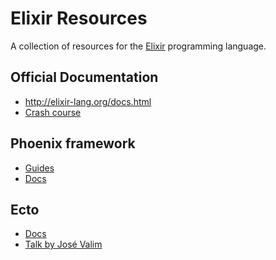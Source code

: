 # Elixir Resources
A collection of resources for the [Elixir](http://elixir-lang.org/) programming
language.

## Official Documentation
* http://elixir-lang.org/docs.html
* [Crash course](http://elixir-lang.org/crash-course.html)

## Phoenix framework
* [Guides](http://www.phoenixframework.org/docs/overview)
* [Docs](http://hexdocs.pm/phoenix/Phoenix.html)

## Ecto
* [Docs](http://hexdocs.pm/ecto/Ecto.html)
* [Talk by José Valim](https://youtu.be/SJRfujy9vLA)
